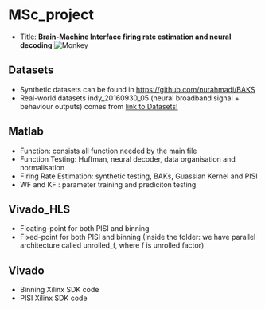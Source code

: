# MSc_project
* Title: **Brain-Machine Interface firing rate estimation and neural decoding**
![Monkey](https://user-images.githubusercontent.com/72474193/132911983-222ec99b-7436-4c1d-9fdd-448da895566d.jpeg)


## Datasets
* Synthetic datasets can be found in https://github.com/nurahmadi/BAKS
* Real-world datasets indy_20160930_05 (neural broadband signal + behaviour outputs) comes from [link to Datasets!](https://zenodo.org/record/3854034#.YTu4op70lmq)

## Matlab
* Function: consists all function needed by the main file
* Function Testing: Huffman, neural decoder, data organisation and normalisation
* Firing Rate Estimation: synthetic testing, BAKs, Guassian Kernel and PISI
* WF and KF : parameter training and prediciton testing

## Vivado_HLS
* Floating-point for both PISI and binning
* Fixed-point for both PISI and binning (Inside the folder: we have parallel architecture called unrolled_f, where f is unrolled factor)

## Vivado
* Binning Xilinx SDK code
* PISI Xilinx SDK code
